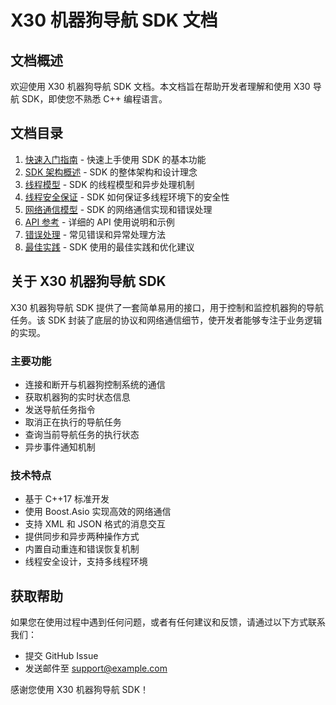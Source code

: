 # X30 机器狗导航 SDK 文档

## 文档概述

欢迎使用 X30 机器狗导航 SDK 文档。本文档旨在帮助开发者理解和使用 X30 导航 SDK，即使您不熟悉 C++ 编程语言。

## 文档目录

1. [快速入门指南](quick_start.md) - 快速上手使用 SDK 的基本功能
2. [SDK 架构概述](architecture.md) - SDK 的整体架构和设计理念
3. [线程模型](threading_model.md) - SDK 的线程模型和异步处理机制
4. [线程安全保证](thread_safety.md) - SDK 如何保证多线程环境下的安全性
5. [网络通信模型](network_model.md) - SDK 的网络通信实现和错误处理
6. [API 参考](api_reference.md) - 详细的 API 使用说明和示例
7. [错误处理](error_handling.md) - 常见错误和异常处理方法
8. [最佳实践](best_practices.md) - SDK 使用的最佳实践和优化建议

## 关于 X30 机器狗导航 SDK

X30 机器狗导航 SDK 提供了一套简单易用的接口，用于控制和监控机器狗的导航任务。该 SDK 封装了底层的协议和网络通信细节，使开发者能够专注于业务逻辑的实现。

### 主要功能

- 连接和断开与机器狗控制系统的通信
- 获取机器狗的实时状态信息
- 发送导航任务指令
- 取消正在执行的导航任务
- 查询当前导航任务的执行状态
- 异步事件通知机制

### 技术特点

- 基于 C++17 标准开发
- 使用 Boost.Asio 实现高效的网络通信
- 支持 XML 和 JSON 格式的消息交互
- 提供同步和异步两种操作方式
- 内置自动重连和错误恢复机制
- 线程安全设计，支持多线程环境

## 获取帮助

如果您在使用过程中遇到任何问题，或者有任何建议和反馈，请通过以下方式联系我们：

- 提交 GitHub Issue
- 发送邮件至 support@example.com

感谢您使用 X30 机器狗导航 SDK！
